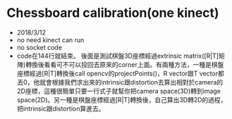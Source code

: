 # Chessboard calibration(one kinect)

- 2018/3/12
- no need kinect can run
- no socket code
- code在144行就結束。
後面是測試棋盤3D座標經過extrinsic matrix([R|T]矩陣)轉換後看看可不可以投回去原來的corner上面。有兩種方法，一種是棋盤座標經過[R|T]轉換後call opencv的projectPoints()，R vector跟T vector都丟0，他就會根據我們求出來的intrinsic跟distortion去算出相對於camera的2D座標，這種很簡單只要一行式子就幫你把camera space(3D)轉到image space(2D)。另一種是棋盤座標經過[R|T]轉換後，自己算出3D轉2D的過程，把intrinsic跟distortion算進去。
